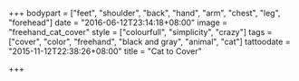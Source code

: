 +++
bodypart = ["feet", "shoulder", "back", "hand", "arm", "chest", "leg", "forehead"]
date = "2016-06-12T23:14:18+08:00"
image = "freehand_cat_cover"
style = ["colourfull", "simplicity", "crazy"]
tags = ["cover", "color", "freehand", "black and gray", "animal", "cat"]
tattoodate = "2015-11-12T22:38:26+08:00"
title = "Cat to Cover"

+++

